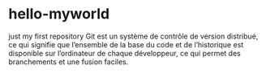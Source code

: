 # hello-myworld
just my first repository
Git est un système de contrôle de version distribué, ce qui signifie que l’ensemble de la base du code et de l’historique est disponible sur l’ordinateur de chaque développeur, ce qui permet des branchements et une fusion faciles.
